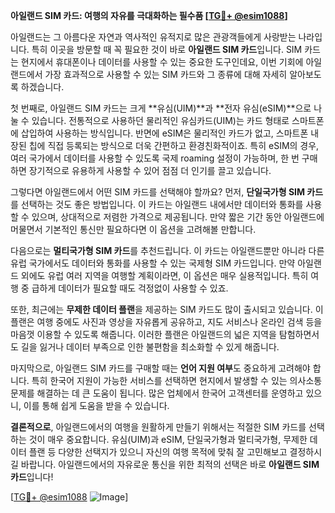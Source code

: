 **아일랜드 SIM 카드: 여행의 자유를 극대화하는 필수품 [[TG💪+ @esim1088](https://t.me/s/esim1088)]**

아일랜드는 그 아름다운 자연과 역사적인 유적지로 많은 관광객들에게 사랑받는 나라입니다. 특히 이곳을 방문할 때 꼭 필요한 것이 바로 **아일랜드 SIM 카드**입니다. SIM 카드는 현지에서 휴대폰이나 데이터를 사용할 수 있는 중요한 도구인데요, 이번 기회에 아일랜드에서 가장 효과적으로 사용할 수 있는 SIM 카드와 그 종류에 대해 자세히 알아보도록 하겠습니다.

첫 번째로, 아일랜드 SIM 카드는 크게 **유심(UIM)**과 **전자 유심(eSIM)**으로 나눌 수 있습니다. 전통적으로 사용하던 물리적인 유심카드(UIM)는 카드 형태로 스마트폰에 삽입하여 사용하는 방식입니다. 반면에 eSIM은 물리적인 카드가 없고, 스마트폰 내장된 칩에 직접 등록되는 방식으로 더욱 간편하고 환경친화적이죠. 특히 eSIM의 경우, 여러 국가에서 데이터를 사용할 수 있도록 국제 roaming 설정이 가능하며, 한 번 구매하면 장기적으로 유용하게 사용할 수 있어 점점 더 인기를 끌고 있습니다.

그렇다면 아일랜드에서 어떤 SIM 카드를 선택해야 할까요? 먼저, **단일국가형 SIM 카드**를 선택하는 것도 좋은 방법입니다. 이 카드는 아일랜드 내에서만 데이터와 통화를 사용할 수 있으며, 상대적으로 저렴한 가격으로 제공됩니다. 만약 짧은 기간 동안 아일랜드에 머물면서 기본적인 통신만 필요하다면 이 옵션을 고려해볼 만합니다.

다음으로는 **멀티국가형 SIM 카드**를 추천드립니다. 이 카드는 아일랜드뿐만 아니라 다른 유럽 국가에서도 데이터와 통화를 사용할 수 있는 국제형 SIM 카드입니다. 만약 아일랜드 외에도 유럽 여러 지역을 여행할 계획이라면, 이 옵션은 매우 실용적입니다. 특히 여행 중 급하게 데이터가 필요할 때도 걱정없이 사용할 수 있죠.

또한, 최근에는 **무제한 데이터 플랜**을 제공하는 SIM 카드도 많이 출시되고 있습니다. 이 플랜은 여행 중에도 사진과 영상을 자유롭게 공유하고, 지도 서비스나 온라인 검색 등을 마음껏 이용할 수 있도록 해줍니다. 이러한 플랜은 아일랜드의 넓은 지역을 탐험하면서도 길을 잃거나 데이터 부족으로 인한 불편함을 최소화할 수 있게 해줍니다.

마지막으로, 아일랜드 SIM 카드를 구매할 때는 **언어 지원 여부**도 중요하게 고려해야 합니다. 특히 한국어 지원이 가능한 서비스를 선택하면 현지에서 발생할 수 있는 의사소통 문제를 해결하는 데 큰 도움이 됩니다. 많은 업체에서 한국어 고객센터를 운영하고 있으니, 이를 통해 쉽게 도움을 받을 수 있습니다.

**결론적으로**, 아일랜드에서의 여행을 원활하게 만들기 위해서는 적절한 SIM 카드를 선택하는 것이 매우 중요합니다. 유심(UIM)과 eSIM, 단일국가형과 멀티국가형, 무제한 데이터 플랜 등 다양한 선택지가 있으니 자신의 여행 목적에 맞춰 잘 고민해보고 결정하시길 바랍니다. 아일랜드에서의 자유로운 통신을 위한 최적의 선택은 바로 **아일랜드 SIM 카드**입니다!

[[TG💪+ @esim1088](https://t.me/s/esim1088) ![Image](https://i.postimg.cc/Y0z9fWf4/image.png)]
